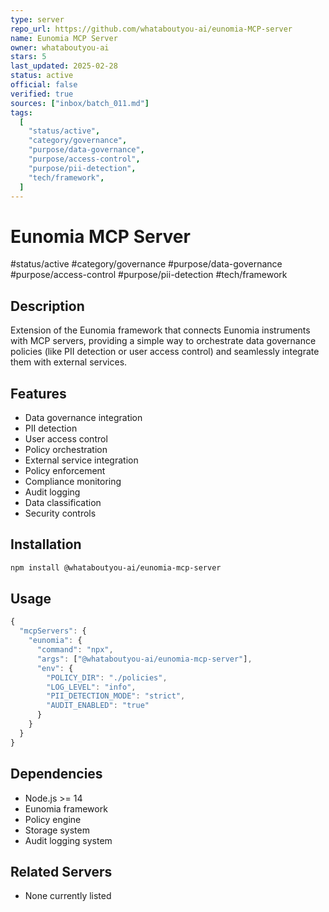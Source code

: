 ```yaml
---
type: server
repo_url: https://github.com/whataboutyou-ai/eunomia-MCP-server
name: Eunomia MCP Server
owner: whataboutyou-ai
stars: 5
last_updated: 2025-02-28
status: active
official: false
verified: true
sources: ["inbox/batch_011.md"]
tags:
  [
    "status/active",
    "category/governance",
    "purpose/data-governance",
    "purpose/access-control",
    "purpose/pii-detection",
    "tech/framework",
  ]
---
```


# Eunomia MCP Server

#status/active #category/governance #purpose/data-governance #purpose/access-control #purpose/pii-detection #tech/framework

## Description

Extension of the Eunomia framework that connects Eunomia instruments with MCP servers, providing a simple way to orchestrate data governance policies (like PII detection or user access control) and seamlessly integrate them with external services.

## Features

- Data governance integration
- PII detection
- User access control
- Policy orchestration
- External service integration
- Policy enforcement
- Compliance monitoring
- Audit logging
- Data classification
- Security controls

## Installation

```bash
npm install @whataboutyou-ai/eunomia-mcp-server
```

## Usage

```javascript
{
  "mcpServers": {
    "eunomia": {
      "command": "npx",
      "args": ["@whataboutyou-ai/eunomia-mcp-server"],
      "env": {
        "POLICY_DIR": "./policies",
        "LOG_LEVEL": "info",
        "PII_DETECTION_MODE": "strict",
        "AUDIT_ENABLED": "true"
      }
    }
  }
}
```

## Dependencies

- Node.js >= 14
- Eunomia framework
- Policy engine
- Storage system
- Audit logging system

## Related Servers

- None currently listed
